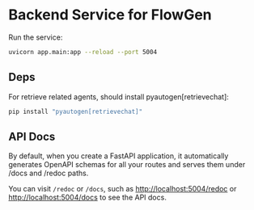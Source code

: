 # Backend Service for FlowGen

Run the service:

```bash
uvicorn app.main:app --reload --port 5004
```

## Deps

For retrieve related agents, should install pyautogen[retrievechat]:

```bash
pip install "pyautogen[retrievechat]"
```

## API Docs

By default, when you create a FastAPI application, it automatically generates OpenAPI schemas for all your routes and serves them under /docs and /redoc paths.

You can visit `/redoc` or `/docs`, such as [http://localhost:5004/redoc](http://localhost:5004/redoc) or [http://localhost:5004/docs](http://localhost:5004/docs) to see the API docs.
